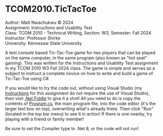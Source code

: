 # TCOM2010.TicTacToe

Author: Matt Nwachukwu © 2024\
Assignment: Instructions and Usability Test\
Class: TCOM 2010 - Technical Writing, Section: W3, Semester: Fall 2024\
Instructor: Professor Shirke\
University: Kennesaw State University

A text console based Tic-Tac-Toe game for two players that can be played on the same computer, in the same program (also known as "hot seat" gaming). This was written for the Instructions and Usability Test assignment in my TCOM 2010 W3 Fall 2024 class. The game is simple and serves as a subject to instruct a complete novice on how to write and build a game of Tic-Tac-Toe using C#.

If you would like to try the code out, without using Visual Studio (my [Instructions](#) for this assignment do not require the use of Visual Studio), then visit [.Net Fiddle](https://dotnetfiddle.net/) to give it a shot! All you need to do is copy the contents of [Program.cs](https://github.com/mnwachukwu/TCOM2010.TicTacToe/blob/main/TCOM2010.TicTacToe/Program.cs), the main program file, into the code editor (it's the larger text box on top), overwriting what's already there. Then click "Run" (located in the top bar menu) to see it in action! If there is one nearby, try playing with a friend or family member!

Be sure to set the Compiler type to .Net 8, or the code will not run!